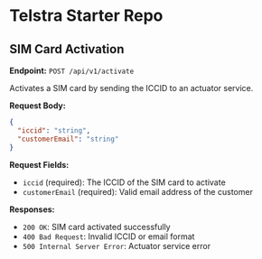 # Telstra Starter Repo

## SIM Card Activation

**Endpoint:** `POST /api/v1/activate`

Activates a SIM card by sending the ICCID to an actuator service.

**Request Body:**
```json
{
  "iccid": "string",
  "customerEmail": "string"
}
```

**Request Fields:**
- `iccid` (required): The ICCID of the SIM card to activate
- `customerEmail` (required): Valid email address of the customer

**Responses:**
- `200 OK`: SIM card activated successfully
- `400 Bad Request`: Invalid ICCID or email format
- `500 Internal Server Error`: Actuator service error
